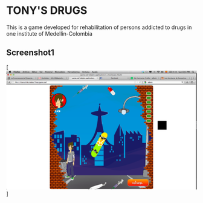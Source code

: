 TONY'S DRUGS
=============

This is a game developed for rehabilitation of persons addicted to drugs in one institute of Medellin-Colombia


Screenshot1
-----------
[![Tony's Drugs](https://github.com/Tille/Tony-s-Drugs/raw/master/Source/screenshots/ss1.png)]
